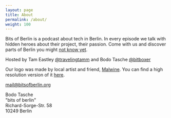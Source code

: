 ```yaml
---
layout: page
title: About
permalink: /about/
weight: 100
---
```


Bits of Berlin is a podcast about tech in Berlin. In every episode we talk
with hidden heroes about their project, their passion. Come with us and
discover parts of Berlin you might [not know yet](/episodes).

Hosted by Tam Eastley [@travelingtamm](http://twitter.com/travelingtamm) 
and Bodo Tasche [@bitboxer](http://twitter.com/bitboxer)

Our logo was made by local artist and friend, [Malwine](https://twitter.com/malweene). You can find a high resolution version of it [here](https://github.com/bitsofberlin/Logo).

[mail@bitsofberlin.org](mailto:mail@bitsofberlin.org)

Bodo Tasche    
"bits of berlin"    
Richard-Sorge-Str. 58    
10249 Berlin
